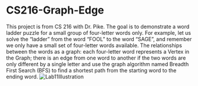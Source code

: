 # CS216-Graph-Edge
This project is from CS 216 with Dr. Pike. The goal is to demonstrate a word ladder puzzle for a small group of four-letter words only. For example, let us
solve the “ladder” from the word “FOOL” to the word “SAGE”, and remember we only have a small set of four-letter words available. The relationships between the words as a graph: each four-letter word
represents a Vertex in the Graph; there is an edge from one word to another if the two words are only different by a single letter and use the graph algorithm named Breadth First Search (BFS) to find a shortest path from
the starting word to the ending word.
![Lab11Illustration](https://user-images.githubusercontent.com/66272417/205725123-c580e897-ef47-4b92-952d-9f6dab7ba6e6.png)
